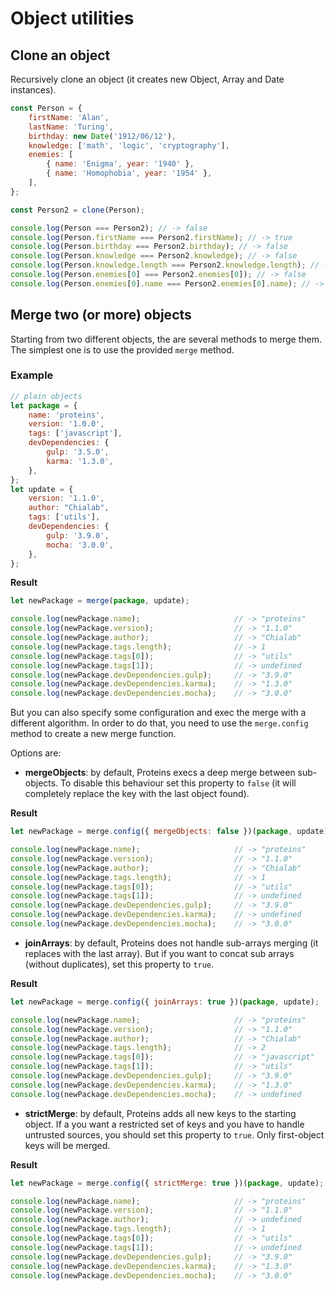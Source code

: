 # Object utilities

## Clone an object

Recursively clone an object (it creates new Object, Array and Date instances).

```js
const Person = {
    firstName: 'Alan',
    lastName: 'Turing',
    birthday: new Date('1912/06/12'),
    knowledge: ['math', 'logic', 'cryptography'],
    enemies: [
        { name: 'Enigma', year: '1940' },
        { name: 'Homophobia', year: '1954' },
    ],
};

const Person2 = clone(Person);

console.log(Person === Person2); // -> false
console.log(Person.firstName === Person2.firstName); // -> true
console.log(Person.birthday === Person2.birthday); // -> false
console.log(Person.knowledge === Person2.knowledge); // -> false
console.log(Person.knowledge.length === Person2.knowledge.length); // -> true
console.log(Person.enemies[0] === Person2.enemies[0]); // -> false
console.log(Person.enemies[0].name === Person2.enemies[0].name); // -> true
```

## Merge two (or more) objects

Starting from two different objects, the are several methods to merge them. The simplest one is to use the provided `merge` method.

### Example

```js
// plain objects
let package = {
    name: 'proteins',
    version: '1.0.0',
    tags: ['javascript'],
    devDependencies: {
        gulp: '3.5.0',
        karma: '1.3.0',
    },
};
let update = {
    version: '1.1.0',
    author: "Chialab",
    tags: ['utils'],
    devDependencies: {
        gulp: '3.9.0',
        mocha: '3.0.0',
    },
};
```

**Result**

```js
let newPackage = merge(package, update);

console.log(newPackage.name);                     // -> "proteins"
console.log(newPackage.version);                  // -> "1.1.0"
console.log(newPackage.author);                   // -> "Chialab"
console.log(newPackage.tags.length);              // -> 1
console.log(newPackage.tags[0]);                  // -> "utils"
console.log(newPackage.tags[1]);                  // -> undefined
console.log(newPackage.devDependencies.gulp);     // -> "3.9.0"
console.log(newPackage.devDependencies.karma);    // -> "1.3.0"
console.log(newPackage.devDependencies.mocha);    // -> "3.0.0"
```

But you can also specify some configuration and exec the merge with a different algorithm. In order to do that, you need to use the `merge.config` method to create a new merge function.

Options are:

-   **mergeObjects**: by default, Proteins execs a deep merge between sub-objects. To disable this behaviour set this property to `false` (it will completely replace the key with the last object found).

**Result**

```js
let newPackage = merge.config({ mergeObjects: false })(package, update);

console.log(newPackage.name);                     // -> "proteins"
console.log(newPackage.version);                  // -> "1.1.0"
console.log(newPackage.author);                   // -> "Chialab"
console.log(newPackage.tags.length);              // -> 1
console.log(newPackage.tags[0]);                  // -> "utils"
console.log(newPackage.tags[1]);                  // -> undefined
console.log(newPackage.devDependencies.gulp);     // -> "3.9.0"
console.log(newPackage.devDependencies.karma);    // -> undefined
console.log(newPackage.devDependencies.mocha);    // -> "3.0.0"
```

-   **joinArrays**: by default, Proteins does not handle sub-arrays merging (it replaces with the last array). But if you want to concat sub arrays (without duplicates), set this property to `true`.

**Result**

```js
let newPackage = merge.config({ joinArrays: true })(package, update);

console.log(newPackage.name);                     // -> "proteins"
console.log(newPackage.version);                  // -> "1.1.0"
console.log(newPackage.author);                   // -> "Chialab"
console.log(newPackage.tags.length);              // -> 2
console.log(newPackage.tags[0]);                  // -> "javascript"
console.log(newPackage.tags[1]);                  // -> "utils"
console.log(newPackage.devDependencies.gulp);     // -> "3.9.0"
console.log(newPackage.devDependencies.karma);    // -> "1.3.0"
console.log(newPackage.devDependencies.mocha);    // -> undefined
```

-   **strictMerge**: by default, Proteins adds all new keys to the starting object. If a you want a restricted set of keys and you have to handle untrusted sources, you should set this property to `true`. Only first-object keys will be merged.

**Result**

```js
let newPackage = merge.config({ strictMerge: true })(package, update);

console.log(newPackage.name);                     // -> "proteins"
console.log(newPackage.version);                  // -> "1.1.0"
console.log(newPackage.author);                   // -> undefined
console.log(newPackage.tags.length);              // -> 1
console.log(newPackage.tags[0]);                  // -> "utils"
console.log(newPackage.tags[1]);                  // -> undefined
console.log(newPackage.devDependencies.gulp);     // -> "3.9.0"
console.log(newPackage.devDependencies.karma);    // -> "1.3.0"
console.log(newPackage.devDependencies.mocha);    // -> "3.0.0"
```

